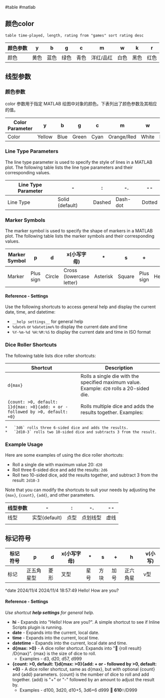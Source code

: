 #table #matlab 


## 颜色color
```dataview 
table time-played, length, rating from "games" sort rating desc
```

| 颜色参数 | y   | b   | g   | c   | m     | w   | k   | r   |
| ---- | --- | --- | --- | --- | ----- | --- | --- | --- |
| 颜色   | 黄色  | 蓝色  | 绿色  | 青色  | 洋红/品红 | 白色  | 黑色  | 红色  |

## 线型参数

### 颜色参数

color 参数用于指定 MATLAB 绘图中对象的颜色。下表列出了颜色参数及其相应的值。

| Color Parameter | y   | b   | g   | c   | m     | w   | k   | r   |
| ---- | --- | --- | --- | --- | ----- | --- | --- | --- |
| Color    | Yellow  | Blue  | Green  | Cyan  | Orange/Red  | White  | Black  | Red  |

### Line Type Parameters

The line type parameter is used to specify the style of lines in a MATLAB plot. The following table lists the line type parameters and their corresponding values.

| Line Type Parameter | -           | :   | -.   | --  |
| ---- | ----------- | --- | ---- | --- |
| Line Type   | Solid (default) | Dashed | Dash-dot | Dotted  |

### Marker Symbols

The marker symbol is used to specify the shape of markers in a MATLAB plot. The following table lists the marker symbols and their corresponding values.

| Marker Symbol | p     | d   | x(小写字母) | *   | s   | +   | h    | v(小写) |
| ---- | ----- | --- | ------- | --- | --- | --- | ---- | ----- |
| Marker    | Plus sign  | Circle  | Cross (lowercase letter) | Asterisk  | Square  | Plus sign  | Hexagon  | Inverted triangle  |

#### Reference - Settings

Use the following shortcuts to access general help and display the current date, time, and datetime:

*   `__help settings__` for general help
*   `%date%` or `%datetime%` to display the current date and time
*   `%Y-%m-%d %H:%M:%S` to display the current date and time in ISO format

### Dice Roller Shortcuts

The following table lists dice roller shortcuts:

| Shortcut | Description |
| ---- | ----------- |
| `d{max}` | Rolls a single die with the specified maximum value. Example: `d20` rolls a 20-sided die. |
| `{count: >0, default: 1}d{max: >0}{add: + or - followed by >0, default: +0}` | Rolls multiple dice and adds the results together. Examples:
    *   `3d6` rolls three 6-sided dice and adds the results.
    *   `2d10-3` rolls two 10-sided dice and subtracts 3 from the result.

### Example Usage

Here are some examples of using the dice roller shortcuts:

*   Roll a single die with maximum value 20: `d20`
*   Roll three 6-sided dice and add the results: `2d6`
*   Roll two 10-sided dice, add the results together, and subtract 3 from the result: `2d10-3`

Note that you can modify the shortcuts to suit your needs by adjusting the `{max}`, `{count}`, `{add}`, and other parameters.


| 线型参数 | -           | :   | -.   | --  |
| ---- | ----------- | --- | ---- | --- |
| 线型   | 实型(default) | 点型  | 点划线型 | 虚线  |
|      |             |     |      |     |


## 标记符号


| 标记符号 | p     | d   | x(小写字母) | *   | s   | +   | h    | v(小写) |
| ---- | ----- | --- | ------- | --- | --- | --- | ---- | ----- |
| 标记   | 正五角星型 | 菱形  | 叉型      | 星号  | 方块  | 加号  | 正六角星 | v型    |
^date
2024/11/4
2024/11/4 18:57:49
Hello! How are you?
#### Reference - Settings
_Use shortcut __help settings__ for general help._
- __hi__ - Expands into "Hello! How are you?".  A simple shortcut to see if Inline Scripts plugin is running.
- __date__ - Expands into the current, local date.
- __time__ - Expands into the current, local time.
- __datetime__ - Expands into the current, local date and time.
- __d{max: >0}__ - A dice roller shortcut.  Expands into "🎲 {roll result} /D{max}".  {max} is the size of dice to roll.
    - Examples - d3, d20, d57, d999
- __{count: >0, default: 1}d{max: >0}{add: + or - followed by >0, default: +0}__ - A dice roller shortcut, same as d{max}, but with optional {count} and {add} parameters.  {count} is the number of dice to roll and add together.  {add} is "+" or "-" followed by an amount to adjust the result by.
    - Examples - d100, 3d20, d10+5, 3d6+6
d999
🎲 __610::__/D999
```dataview

```
